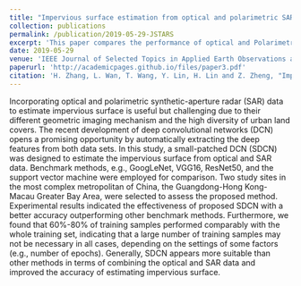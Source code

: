 ```yaml
---
title: "Impervious surface estimation from optical and polarimetric SAR data using small-patched deep convolutional networks: a comparative study"
collection: publications
permalink: /publication/2019-05-29-JSTARS
excerpt: 'This paper compares the performance of optical and Polarimetric SAR on impervious surfcae estimation with existing approaches.'
date: 2019-05-29
venue: 'IEEE Journal of Selected Topics in Applied Earth Observations and Remote Sensing'
paperurl: 'http://academicpages.github.io/files/paper3.pdf'
citation: 'H. Zhang, L. Wan, T. Wang, Y. Lin, H. Lin and Z. Zheng, "Impervious Surface Estimation From Optical and Polarimetric SAR Data Using Small-Patched Deep Convolutional Networks: A Comparative Study," in IEEE Journal of Selected Topics in Applied Earth Observations and Remote Sensing, vol. 12, no. 7, pp. 2374-2387, July 2019, doi: 10.1109/JSTARS.2019.2915277.'
---
```


Incorporating optical and polarimetric synthetic-aperture radar (SAR) data to estimate impervious surface is useful but challenging due to their different geometric imaging mechanism and the high diversity of urban land covers. The recent development of deep convolutional networks (DCN) opens a promising opportunity by automatically extracting the deep features from both data sets. In this study, a small-patched DCN (SDCN) was designed to estimate the impervious surface from optical and SAR data. Benchmark methods, e.g., GoogLeNet, VGG16, ResNet50, and the support vector machine were employed for comparison. Two study sites in the most complex metropolitan of China, the Guangdong-Hong Kong-Macau Greater Bay Area, were selected to assess the proposed method. Experimental results indicated the effectiveness of proposed SDCN with a better accuracy outperforming other benchmark methods. Furthermore, we found that 60%-80% of training samples performed comparably with the whole training set, indicating that a large number of training samples may not be necessary in all cases, depending on the settings of some factors (e.g., number of epochs). Generally, SDCN appears more suitable than other methods in terms of combining the optical and SAR data and improved the accuracy of estimating impervious surface.
